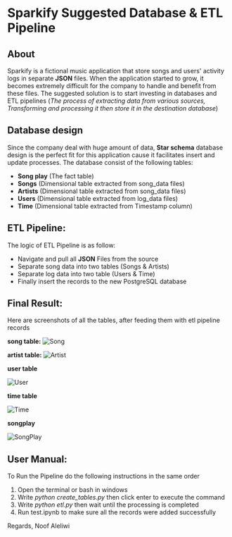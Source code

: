 
# Sparkify Suggested Database & ETL Pipeline

## About 

Sparkify is a fictional music application that store songs and users' activity logs in separate **JSON** files. When the application started to grow, it becomes extremely difficult for the company to handle and benefit from these files. The suggested solution is to start investing in databases and ETL pipelines (*The process of extracting data from various sources, Transforming and processing it then store it in the destination database*)


## Database design

Since the company deal with huge amount of data, **Star schema** database design is the perfect fit for this application cause it facilitates insert and update processes. The database consist of the following tables:

 - **Song play** (The fact table)
 - **Songs** (Dimensional table extracted from song_data files)
 - **Artists** (Dimensional table extracted from song_data files)
 - **Users** (Dimensional table extracted from log_data files)
 - **Time** (Dimensional table extracted from Timestamp column)


## ETL Pipeline:

The logic of ETL Pipeline is as follow:

 - Navigate and pull all **JSON** Files from the source 
 - Separate song data into two tables (Songs & Artists)
 - Separate log data into two table (Users & Time)
 - Finally insert the records to the new PostgreSQL database

##  Final Result:
Here are screenshots of all the tables, after feeding them with etl pipeline records 

**song table:**
![Song](https://i.imgur.com/AdQ1iKu.png)

**artist table:**
![Artist](https://imgur.com/EhOhpdT.png)

**user table**

![User](https://imgur.com/l18lo4X.png)

**time table**

![Time](https://imgur.com/DtRMwZm.png)

**songplay**

![SongPlay](https://imgur.com/pIpYbJQ.png)


## User Manual:

To Run the Pipeline do the following instructions in the same order

 1. Open the terminal or bash in windows
 2. Write *python create_tables.py* then click enter to execute the command
 3. Write *python etl.py* then wait until the processing is completed 
 4. Run test.ipynb to make sure all the records were added successfully




Regards,
Noof Aleliwi